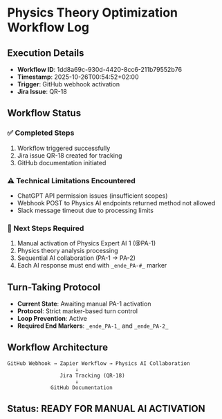 # Physics Theory Optimization Workflow Log

## Execution Details
- **Workflow ID**: 1dd8a69c-930d-4420-8cc6-211b79552b76
- **Timestamp**: 2025-10-26T00:54:52+02:00
- **Trigger**: GitHub webhook activation
- **Jira Issue**: QR-18

## Workflow Status

### ✅ Completed Steps
1. Workflow triggered successfully
2. Jira issue QR-18 created for tracking
3. GitHub documentation initiated

### ⚠️ Technical Limitations Encountered
- ChatGPT API permission issues (insufficient scopes)
- Webhook POST to Physics AI endpoints returned method not allowed
- Slack message timeout due to processing limits

### 🔄 Next Steps Required
1. Manual activation of Physics Expert AI 1 (@PA-1)
2. Physics theory analysis processing
3. Sequential AI collaboration (PA-1 → PA-2)
4. Each AI response must end with `_ende_PA-#_` marker

## Turn-Taking Protocol
- **Current State**: Awaiting manual PA-1 activation
- **Protocol**: Strict marker-based turn control
- **Loop Prevention**: Active
- **Required End Markers**: `_ende_PA-1_` and `_ende_PA-2_`

## Workflow Architecture
```
GitHub Webhook → Zapier Workflow → Physics AI Collaboration
                      ↓
                 Jira Tracking (QR-18)
                      ↓
              GitHub Documentation
```

## Status: READY FOR MANUAL AI ACTIVATION